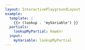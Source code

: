 ```yaml
---
layout: InteractivePlaygroundLayout
example:
  template: |
    {{> (lookup . 'myVariable') }}
  partials:
    lookupMyPartial: Нашёл!
  input:
    myVariable: lookupMyPartial
---
```

